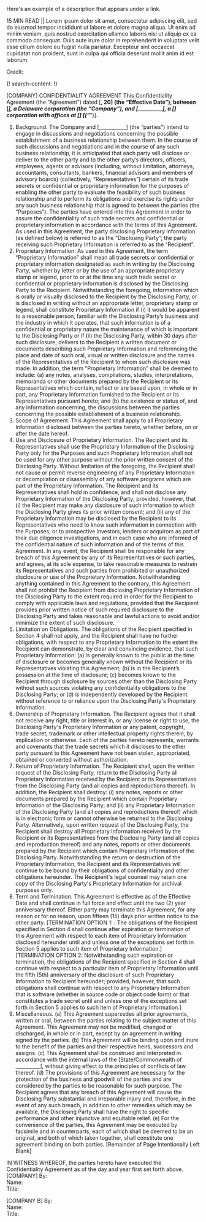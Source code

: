 Here's an example of a description that appears under a link.

15 MIN READ || Lorem ipsum dolor sit amet, consectetur adipiscing elit, sed do eiusmod tempor incididunt ut labore et dolore magna aliqua. Ut enim ad minim veniam, quis nostrud exercitation ullamco laboris nisi ut aliquip ex ea commodo consequat. Duis aute irure dolor in reprehenderit in voluptate velit esse cillum dolore eu fugiat nulla pariatur. Excepteur sint occaecat cupidatat non proident, sunt in culpa qui officia deserunt mollit anim id est laborum.

Credit: [ ]()

{! search-content: !}

[COMPANY]
CONFIDENTIALITY AGREEMENT
This Confidentiality Agreement (the “Agreement”) dated [____________, 20__] (the “Effective Date”), between [_______________], a Delaware corporation (the “Company”), and [____________________], a [_____________] corporation with offices at [_________] [(“_________”)].
1.	Background.  The Company and [___________] (the “parties”) intend to engage in discussions and negotiations concerning the possible establishment of a business relationship between them.  In the course of such discussions and negotiations and in the course of any such business relationship, it is anticipated that each party will disclose or deliver to the other party and to the other party’s directors, officers, employees, agents or advisors (including, without limitation, attorneys, accountants, consultants, bankers, financial advisors and members of advisory boards) (collectively, “Representatives”) certain of its trade secrets or confidential or proprietary information for the purposes of enabling the other party to evaluate the feasibility of such business relationship and to perform its obligations and exercise its rights under any such business relationship that is agreed to between the parties (the “Purposes”).  The parties have entered into this Agreement in order to assure the confidentiality of such trade secrets and confidential or proprietary information in accordance with the terms of this Agreement.  As used in this Agreement, the party disclosing Proprietary Information (as defined below) is referred to as the “Disclosing Party”; the party receiving such Proprietary Information is referred to as the “Recipient”.
2.	Proprietary Information.  As used in this Agreement, the term “Proprietary Information” shall mean all trade secrets or confidential or proprietary information designated as such in writing by the Disclosing Party, whether by letter or by the use of an appropriate proprietary stamp or legend, prior to or at the time any such trade secret or confidential or proprietary information is disclosed by the Disclosing Party to the Recipient. Notwithstanding the foregoing, information which is orally or visually disclosed to the Recipient by the Disclosing Party, or is disclosed in writing without an appropriate letter, proprietary stamp or legend, shall constitute Proprietary Information if (i) it would be apparent to a reasonable person, familiar with the Disclosing Party’s business and the industry in which it operates, that such information is of a confidential or proprietary nature the maintenance of which is important to the Disclosing Party or if (ii) the Disclosing Party, within 30 days after such disclosure, delivers to the Recipient a written document or documents describing such Proprietary Information and referencing the place and date of such oral, visual or written disclosure and the names of the Representatives of the Recipient to whom such disclosure was made.  In addition, the term “Proprietary Information” shall be deemed to include: (a) any notes, analyses, compilations, studies, interpretations, memoranda or other documents prepared by the Recipient or its Representatives which contain, reflect or are based upon, in whole or in part, any Proprietary Information furnished to the Recipient or its Representatives pursuant hereto; and (b) the existence or status of, and any information concerning, the discussions between the parties concerning the possible establishment of a business relationship.
3.	Scope of Agreement. This Agreement shall apply to all Proprietary Information disclosed between the parties hereto, whether before, on or after the date hereof.  
4.	Use and Disclosure of Proprietary Information.  The Recipient and its Representatives shall use the Proprietary Information of the Disclosing Party only for the Purposes and such Proprietary Information shall not be used for any other purpose without the prior written consent of the Disclosing Party.  Without limitation of the foregoing, the Recipient shall not cause or permit reverse engineering of any Proprietary Information or decompilation or disassembly of any software programs which are part of the Proprietary Information.  The Recipient and its Representatives shall hold in confidence, and shall not disclose any Proprietary Information of the Disclosing Party; provided, however, that (i) the Recipient may make any disclosure of such information to which the Disclosing Party gives its prior written consent; and (ii) any of the Proprietary Information may be disclosed by the Recipient to its Representatives who need to know such information in connection with the Purposes, or to prospective investors, lenders or acquirors as part of their due diligence investigations, and in each case who are informed of the confidential nature of such information and of the terms of this Agreement.  In any event, the Recipient shall be responsible for any breach of this Agreement by any of its Representatives or such parties, and agrees, at its sole expense, to take reasonable measures to restrain its Representatives and such parties from prohibited or unauthorized disclosure or use of the Proprietary Information.  Notwithstanding anything contained in this Agreement to the contrary, this Agreement shall not prohibit the Recipient from disclosing Proprietary Information of the Disclosing Party to the extent required in order for the Recipient to comply with applicable laws and regulations, provided that the Recipient provides prior written notice of such required disclosure to the Disclosing Party and takes reasonable and lawful actions to avoid and/or minimize the extent of such disclosure.
5.	Limitation on Obligations.  The obligations of the Recipient specified in Section 4 shall not apply, and the Recipient shall have no further obligations, with respect to any Proprietary Information to the extent the Recipient can demonstrate, by clear and convincing evidence, that such Proprietary Information:
(a)	is generally known to the public at the time of disclosure or becomes generally known without the Recipient or its Representatives violating this Agreement;
(b)	is in the Recipient’s possession at the time of disclosure;
(c)	becomes known to the Recipient through disclosure by sources other than the Disclosing Party without such sources violating any confidentiality obligations to the Disclosing Party; or
(d)	is independently developed by the Recipient without reference to or reliance upon the Disclosing Party's Proprietary Information.
6.	Ownership of Proprietary Information.  The Recipient agrees that it shall not receive any right, title or interest in, or any license or right to use, the Disclosing Party's Proprietary Information or any patent, copyright, trade secret, trademark or other intellectual property rights therein, by implication or otherwise. Each of the parties hereto represents, warrants and covenants that the trade secrets which it discloses to the other party pursuant to this Agreement have not been stolen, appropriated, obtained or converted without authorization.  
7.	Return of Proprietary Information.  The Recipient shall, upon the written request of the Disclosing Party, return to the Disclosing Party all Proprietary Information received by the Recipient or its Representatives from the Disclosing Party (and all copies and reproductions thereof).  In addition, the Recipient shall destroy:  (i) any notes, reports or other documents prepared by the Recipient which contain Proprietary Information of the Disclosing Party; and (ii) any Proprietary Information of the Disclosing Party (and all copies and reproductions thereof) which is in electronic form or cannot otherwise be returned to the Disclosing Party.  Alternatively, upon written request of the Disclosing Party, the Recipient shall destroy all Proprietary Information received by the Recipient or its Representatives from the Disclosing Party (and all copies and reproduction thereof) and any notes, reports or other documents prepared by the Recipient which contain Proprietary Information of the Disclosing Party. Notwithstanding the return or destruction of the Proprietary Information, the Recipient and its Representatives will continue to be bound by their obligations of confidentiality and other obligations hereunder.  The Recipient's legal counsel  may retain one copy of the Disclosing Party's Proprietary Information for archival purposes only.
8.	Term and Termination.  This Agreement is effective as of the Effective Date and shall continue in full force and effect until the two (2) year anniversary thereof.  Either party may terminate this Agreement, for any reason or for no reason, upon fifteen (15) days prior written notice to the other party.  [TERMINATION OPTION 1: : The obligations of the Recipient specified in Section 4 shall continue after expiration or termination of this Agreement with respect to each item of Proprietary Information disclosed hereunder until and unless one of the exceptions set forth in Section 5 applies to such item of Proprietary Information.]  [TERMINATION OPTION 2:  Notwithstanding such expiration or termination, the obligations of the Recipient specified in Section 4 shall continue with respect to a particular item of Proprietary Information until the fifth (5th) anniversary of the disclosure of such Proprietary Information to Recipient hereunder; provided, however, that such obligations shall continue with respect to any Proprietary Information that is software (whether in source code or object code form) or that constitutes a trade secret until and unless one of the exceptions set forth in Section 5 applies to such item of Proprietary Information.]
9.	Miscellaneous.
(a)	This Agreement supersedes all prior agreements, written or oral, between the parties relating to the subject matter of this Agreement.  This Agreement may not be modified, changed or discharged, in whole or in part, except by an agreement in writing signed by the parties.
(b)	This Agreement will be binding upon and inure to the benefit of the parties and their respective heirs, successors and assigns.
(c)	This Agreement shall be construed and interpreted in accordance with the internal laws of the [State/Commonwealth of __________], without giving effect to the principles of conflicts of law thereof.
(d)	The provisions of this Agreement are necessary for the protection of the business and goodwill of the parties and are considered by the parties to be reasonable for such purpose.  The Recipient agrees that any breach of this Agreement will cause the Disclosing Party substantial and irreparable injury and, therefore, in the event of any such breach, in addition to other remedies which may be available, the Disclosing Party shall have the right to specific performance and other injunctive and equitable relief.
(e)	For the convenience of the parties, this Agreement may be executed by facsimile and in counterparts, each of which shall be deemed to be an original, and both of which taken together, shall constitute one agreement binding on both parties.
[Remainder of Page Intentionally Left Blank]


 
IN WITNESS WHEREOF, the parties hereto have executed the Confidentiality Agreement as of the day and year first set forth above.
 [COMPANY]
By:						
Name: 					
Title: 					

[COMPANY B]
By:						
Name: 					
Title: 					


